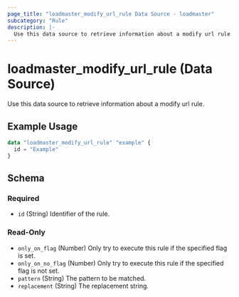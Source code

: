 ```yaml
---
page_title: "loadmaster_modify_url_rule Data Source - loadmaster"
subcategory: "Rule"
description: |-
  Use this data source to retrieve information about a modify url rule.
---
```


# loadmaster_modify_url_rule (Data Source)

Use this data source to retrieve information about a modify url rule.

## Example Usage

```terraform
data "loadmaster_modify_url_rule" "example" {
  id = "Example"
}
```

<!-- schema generated by tfplugindocs -->
## Schema

### Required

- `id` (String) Identifier of the rule.

### Read-Only

- `only_on_flag` (Number) Only try to execute this rule if the specified flag is set.
- `only_on_no_flag` (Number) Only try to execute this rule if the specified flag is not set.
- `pattern` (String) The pattern to be matched.
- `replacement` (String) The replacement string.